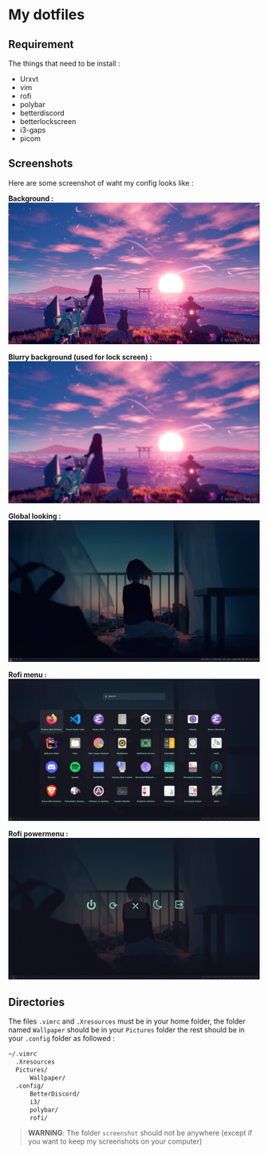 My dotfiles
===
Requirement
---

The things that need to be install :
- Urxvt
- vim
- rofi
- polybar
- betterdiscord
- betterlockscreen
- i3-gaps
- picom

Screenshots
---
Here are some screenshot of waht my config looks like :

**Background :**
![Alt text](Wallpaper/bg.jpg?raw=true "Background")


**Blurry background (used for lock screen) :**
![Alt text](Wallpaper/bg_blurred_sized.png?raw=true "Blurry background")


**Global looking :**
![Alt text](screenshot/screenshot.png?raw=true "screenshot")


**Rofi menu :**
![Alt text](screenshot/rofi-menu-screenshot.png?raw=true "Rofi menu screenshot")


**Rofi powermenu :**
![Alt text](screenshot/rofi-powermenu-screenshot.png?raw=true "Rofi powermenu screenshot")


Directories
---
The files `.vimrc` and `.Xresources` must be in your home folder, the folder named `Wallpaper` should be in your `Pictures` folder the rest should be in your `.config` folder as followed :
```
~/.vimrc
  .Xresources
  Pictures/
      Wallpaper/
  .config/
      BetterDiscord/
      i3/
      polybar/
      rofi/
```
> **WARNING**: The folder `screenshot` should not be anywhere (except if you want to keep my screenshots on your computer)
